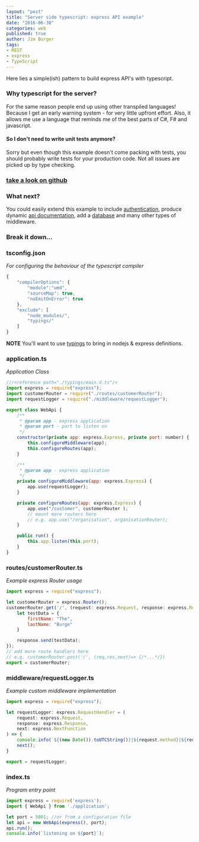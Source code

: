 ```yaml
---
layout: "post"
title: "Server side typescript: express API example"
date: "2016-06-30"
categories: web
published: true
author: Jim Burger
tags:
- REST
- express
- TypeScript
---
```


Here lies a simple(ish) pattern to build express API's with typescript.

### Why typescript for the server?
For the same reason people end up using other transpiled languages! Because I get an early warning system - for very little upfront effort. Also, it allows me use a language that reminds me of the best parts of C#, F# and javascript.

#### So I don't need to write unit tests anymore?
Sorry but even though this example doesn't come packing with tests, you should probably write tests for your production code. Not all issues are picked up by type checking.

### [take a look on github](https://github.com/jburger/examples/tree/master/typescript_express)

### What next?

You could easily extend this example to include [authentication](http://passportjs.org/docs), produce dynamic [api documentation](https://www.npmjs.com/package/swagger-ui), add a [database](https://www.npmjs.com/package/documentdb) and many other types of middleware.

### Break it down...

### tsconfig.json
_For configuring the behaviour of the typescript compiler_

```javascript
{
    "compilerOptions": {
        "module":"umd",
        "sourceMap": true,
        "noEmitOnError": true
    },
    "exclude": [
        "node_modules/",
        "typings/"
    ]
}
```

**NOTE** You'll want to use [typings](https://npmjs.org/typings) to bring in nodejs & express definitions.

### application.ts
_Application Class_

```javascript
///<reference path="./typings/main.d.ts"/>
import express = require("express");
import customerRouter = require("./routes/customerRouter");
import requestLogger = require("./middleware/requestLogger");

export class WebApi {
    /**
     * @param app - express application
     * @param port - port to listen on
     */
    constructor(private app: express.Express, private port: number) {
        this.configureMiddleware(app);
        this.configureRoutes(app);
    }

    /**
     * @param app - express application
     */
    private configureMiddleware(app: express.Express) {
        app.use(requestLogger);
    }

    private configureRoutes(app: express.Express) {
        app.use("/customer", customerRouter );
        // mount more routers here
        // e.g. app.use("/organisation", organisationRouter);
    }

    public run() {
        this.app.listen(this.port);  
    }
}
```

### routes/customerRouter.ts
_Example express Router usage_

```javascript
import express = require("express");

let customerRouter = express.Router();
customerRouter.get('/', (request: express.Request, response: express.Response) => {
    let testData = {
        firstName: "The",
        lastName: "Burge"
    }

    response.send(testData);
});
// add more route handlers here
// e.g. customerRouter.post('/', (req,res,next)=> {/*...*/})
export = customerRouter;
```

### middleware/requestLogger.ts
_Example custom middleware implementation_

```javascript
import express = require("express");

let requestLogger: express.RequestHandler = (
    request: express.Request,
    response: express.Response,
    next: express.NextFunction
) => {
    console.info(`${(new Date()).toUTCString()}|${request.method}|${request.url}|${request.ip}`);
    next();
}

export = requestLogger;
```

### index.ts
_Program entry point_

```javascript
import express = require('express');
import { WebApi } from './application';

let port = 5001; //or from a configuration file
let api = new WebApi(express(), port);
api.run();
console.info(`listening on ${port}`);
```
